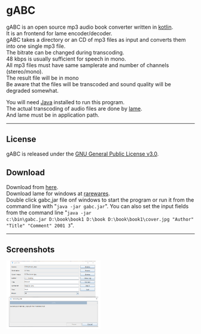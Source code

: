 # gABC
gABC is an open source mp3 audio book converter written in [kotlin](https://kotlinlang.org).<br />
It is an frontend for lame encoder/decoder.<br />
gABC takes a directory or an CD of mp3 files as input and converts them into one single mp3 file.<br />
The bitrate can be changed during transcoding.<br />
48 kbps is usually sufficient for speech in mono.<br />
All mp3 files must have same samplerate and number of channels (stereo/mono).<br />
The result file will be in mono<br />
Be aware that the files will be transcoded and sound quality will be degraded somewhat.<br />

You will need [Java](http://java.com) installed to run this program.<br />
The actual transcoding of audio files are done by [lame](http://lame.sourceforge.net).<br />
And lame must be in application path.<br />

<hr>

## License
gABC is released under the [GNU General Public License v3.0](LICENSE).<br />

## Download
Download from [here](https://github.com/gnuwimp/gabc/releases).<br />
Download lame for windows at [rarewares](https://www.rarewares.org/mp3-lame-bundle.php).<br />
Double click gabc,jar file onf windows to start the program or run it from the command line with "<code>java -jar gabc.jar</code>".
You can also set the input fields from the command line "<code>java -jar c:\bin\gabc.jar D:\book\book1 D:\book D:\book\book1\cover.jpg "Author" "Title" "Comment" 2001 3</code>".<br />

<hr>

## Screenshots
<img src="images/gabc.png" width="50%" height="50%"/>

